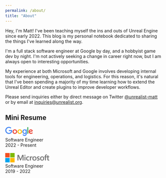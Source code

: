 ```yaml
---
permalink: /about/
title: "About"
---
```


Hey, I'm Matt! I've been teaching myself the ins and outs of Unreal Engine since early 2022. This blog is my personal notebook dedicated to sharing the things I've learned along the way.

I'm a full stack software engineer at Google by day, and a hobbyist game dev by night. I'm not actively seeking a change in career right now, but I am always open to interesting opportunities.

My experience at both Microsoft and Google involves developing internal tools for engineering, operations, and logistics. For this reason, it's natural that I've been spending a majority of my time learning how to extend the Unreal Editor and create plugins to improve developer workflows.

Please send inquiries either by direct message on Twitter [@unrealist-matt](https://twitter.com/unrealist_matt) or by email at [inquiries@unrealist․org](mailto:inquiries@unrealist.org).

## Mini Resume
<img src="/assets/images/Google_logo.svg" style="height: 30px;" /><br/>Software Engineer<br/>2022 - Present
<br/><br/>
<img src="/assets/images/Microsoft_logo.svg" style="height: 30px;" /><br/>Software Engineer<br/>2019 - 2022
